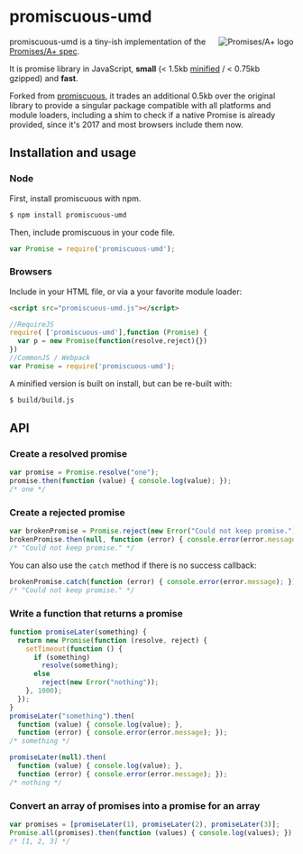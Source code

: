 # promiscuous-umd
<a href="http://promises-aplus.github.com/promises-spec">
  <img src="https://promisesaplus.com/assets/logo-small.png"
       alt="Promises/A+ logo" title="Promises/A+ 1.0 compliant" align="right" />
</a>

promiscuous-umd is a tiny-ish implementation of the [Promises/A+ spec](http://promises-aplus.github.com/promises-spec/).

It is promise library in JavaScript, **small** (< 1.5kb [minified](https://raw.github.com/mix3d/promiscuous-umd/dist/promiscuous-min.js) / < 0.75kb gzipped) and **fast**.

Forked from [promiscuous](http://github.com/mix3d/promiscuous-umd/), it trades an additional 0.5kb over the original library to provide a singular package compatible with all platforms and module loaders, including a shim to check if a native Promise is already provided, since it's 2017 and most browsers include them now.

## Installation and usage
### Node
First, install promiscuous with npm.
```bash
$ npm install promiscuous-umd
```

Then, include promiscuous in your code file.
```javascript
var Promise = require('promiscuous-umd');
```

### Browsers
Include in your HTML file, or via a your favorite module loader:
```html
<script src="promiscuous-umd.js"></script>
```
```javascript
//RequireJS
require( ['promiscuous-umd'],function (Promise) {
  var p = new Promise(function(resolve,reject){})
})
//CommonJS / Webpack
var Promise = require('promiscuous-umd');
```

A minified version is built on install, but can be re-built with:
```bash
$ build/build.js
```

## API
### Create a resolved promise
```javascript
var promise = Promise.resolve("one");
promise.then(function (value) { console.log(value); });
/* one */
```

### Create a rejected promise
```javascript
var brokenPromise = Promise.reject(new Error("Could not keep promise."));
brokenPromise.then(null, function (error) { console.error(error.message); });
/* "Could not keep promise." */
```

You can also use the `catch` method if there is no success callback:

```javascript
brokenPromise.catch(function (error) { console.error(error.message); });
/* "Could not keep promise." */
```

### Write a function that returns a promise
```javascript
function promiseLater(something) {
  return new Promise(function (resolve, reject) {
    setTimeout(function () {
      if (something)
        resolve(something);
      else
        reject(new Error("nothing"));
    }, 1000);
  });
}
promiseLater("something").then(
  function (value) { console.log(value); },
  function (error) { console.error(error.message); });
/* something */

promiseLater(null).then(
  function (value) { console.log(value); },
  function (error) { console.error(error.message); });
/* nothing */
```

### Convert an array of promises into a promise for an array
```javascript
var promises = [promiseLater(1), promiseLater(2), promiseLater(3)];
Promise.all(promises).then(function (values) { console.log(values); });
/* [1, 2, 3] */
```
